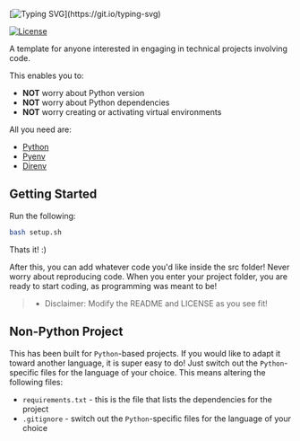 [![Typing SVG](https://readme-typing-svg.demolab.com?font=Georgia&size=32&duration=4000&pause=400&color=EE7600&vCenter=true&multiline=false&width=750&height=100&lines=Project-Template;)](https://git.io/typing-svg)

[![License](https://img.shields.io/badge/License-MIT-green.svg)](https://opensource.org/license/mit/)

A template for anyone interested in engaging in technical projects involving code.

This enables you to:
- **NOT** worry about Python version
- **NOT** worry about Python dependencies
- **NOT** worry creating or activating virtual environments

All you need are:
- [Python](https://www.python.org)
- [Pyenv](https://github.com/pyenv/pyenv)
- [Direnv](https://direnv.net)

## Getting Started

Run the following:
```bash
bash setup.sh
```

Thats it! :)

After this, you can add whatever code you'd like inside the src folder! Never worry about reproducing code. When you enter your project folder, you are ready to start coding, as programming was meant to be!

> -  Disclaimer: Modify the README and LICENSE as you see fit!

## Non-Python Project

This has been built for `Python`-based projects. If you would like to adapt it toward another language, it is super easy to do! Just switch out the `Python`-specific files for the language of your choice. This means altering the following files:

- `requirements.txt` - this is the file that lists the dependencies for the project
- `.gitignore` - switch out the `Python`-specific files for the language of your choice
